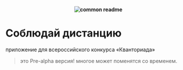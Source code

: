 <h4 align="center">
  <img alt="common readme" src="https://sun9-64.userapi.com/impg/aYKKn96GgNJWLABsZqyVVKjzjNoDVGJd5r0odg/UsXiZtF6s6E.jpg?size=400x160&quality=96&proxy=1&sign=82794ea875e324314bf85018cdf6d3ec">
</h4>

# Соблюдай дистанцию
приложение для всероссийского конкурса «Кванториада»
> это Pre-alpha версия! многое может поменятся со временем.
